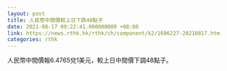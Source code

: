 ```yaml
---
layout: post
title: 人民幣中間價較上日下跌48點子
date: 2021-08-17 09:22:41.000000000 +08:00
link: https://news.rthk.hk/rthk/ch/component/k2/1606227-20210817.htm
categories: rthk
---
```


人民幣中間價報6.4765兌1美元，較上日中間價下調48點子。
